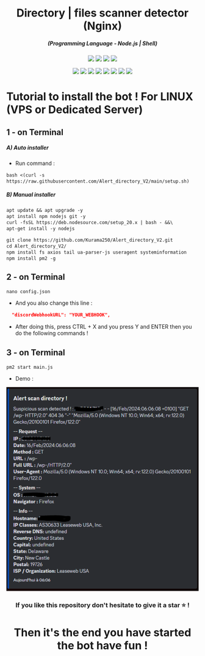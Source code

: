 <h1 align="center">Directory | files scanner detector (Nginx)</h1>
<em><h5 align="center">(Programming Language - Node.js | Shell)</h5></em>

<p align="center">
  <img src="https://img.shields.io/github/stars/Kurama250/Alert_directory_V2">
  <img src="https://img.shields.io/github/license/Kurama250/Alert_directory_V2">
  <img src="https://img.shields.io/github/repo-size/Kurama250/Alert_directory_V2">
  <img src="https://img.shields.io/badge/stability-stable-green">
</p>

<p align="center">
  <img src="https://img.shields.io/badge/nginx-v1.18.0-brightgreen">
  <img src="https://img.shields.io/npm/v/module-name">
  <img src="https://img.shields.io/npm/v/fs?label=fs">
  <img src="https://img.shields.io/npm/v/axios?label=axios">
  <img src="https://img.shields.io/npm/v/tail?label=tail">
  <img src="https://img.shields.io/npm/v/ua-parser-js?label=ua-parser-js">
  <img src="https://img.shields.io/npm/v/useragent?label=useragent">
  <img src="https://img.shields.io/npm/v/systeminformation?label=systeminformation">
</p>

# Tutorial to install the bot ! For LINUX (VPS or Dedicated Server)

## 1 - on Terminal

<h5>A) Auto installer</h5>

- Run command :

```shell script
bash <(curl -s https://raw.githubusercontent.com/Alert_directory_V2/main/setup.sh)
```
<h5>B) Manual installer</h5>

```shell script
apt update && apt upgrade -y
apt install npm nodejs git -y
curl -fsSL https://deb.nodesource.com/setup_20.x | bash - &&\
apt-get install -y nodejs
```

```shell script
git clone https://github.com/Kurama250/Alert_directory_V2.git
cd Alert_directory_V2/
npm install fs axios tail ua-parser-js useragent systeminformation
npm install pm2 -g
```
## 2 - on Terminal

```shell script
nano config.json
```

- And you also change this line :

```json
  "discordWebhookURL": "YOUR_WEBHOOK",
```

- After doing this, press CTRL + X and you press Y and ENTER then you do the following commands !

## 3 - on Terminal

```shell script
pm2 start main.js
```
- Demo : 

![alt text](https://github.com/Kurama250/Alert_directory_V2/blob/main/alert.png?raw=true)

<h3 align="center">If you like this repository don't hesitate to give it a star ⭐ !</h3>
<h1 align="center">Then it's the end you have started the bot have fun !</h1>
